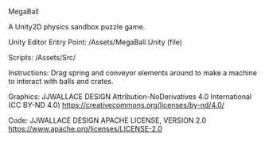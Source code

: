 MegaBall

A Unity2D physics sandbox puzzle game.

Unity Editor Entry Point:
/Assets/MegaBall.Unity (file)

Scripts:
/Assets/Src/

Instructions:
Drag spring and conveyor elements around to make a machine to interact with balls and crates.

Graphics:
JJWALLACE DESIGN
Attribution-NoDerivatives 4.0 International (CC BY-ND 4.0)
https://creativecommons.org/licenses/by-nd/4.0/

Code:
JJWALLACE DESIGN
APACHE LICENSE, VERSION 2.0
https://www.apache.org/licenses/LICENSE-2.0